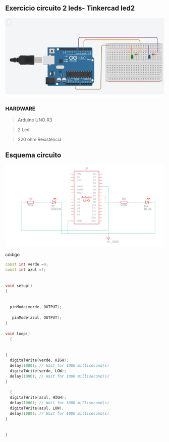 


## Exercício circuito 2 leds- Tinkercad led2


 ![led2](img/led2.png)









### HARDWARE
> Arduino UNO R3

> 2 Led


> 220 ohm  Resistência






## Esquema circuito

![led2](img/esq2led.png)
















código
```cpp
const int verde =4;
const int azul =7;


void setup()
{
 
  
  pinMode(verde, OUTPUT);
  
   pinMode(azul, OUTPUT);
}

void loop()
  {
  

{
  digitalWrite(verde, HIGH);
  delay(1000); // Wait for 1000 millisecond(s)
  digitalWrite(verde, LOW);
  delay(1000); // Wait for 1000 millisecond(s)
}
  
  {
  digitalWrite(azul, HIGH);
  delay(1000); // Wait for 1000 millisecond(s)
  digitalWrite(azul, LOW);
  delay(1000); // Wait for 1000 millisecond(s)
}
  
  
}

